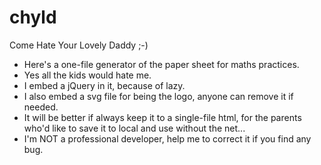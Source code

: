 # chyld
Come Hate Your Lovely Daddy ;-)
* Here's a one-file generator of the paper sheet for maths practices.
* Yes all the kids would hate me.
* I embed a jQuery in it, because of lazy.
* I also embed a svg file for being the logo, anyone can remove it if needed.
* It will be better if always keep it to a single-file html, for the parents who'd like to save it to local and use without the net...
* I'm NOT a professional developer, help me to correct it if you find any bug.
